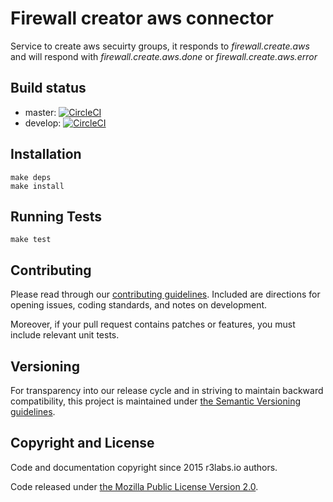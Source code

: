 # Firewall creator aws connector

Service to create aws secuirty groups, it responds to *firewall.create.aws* and will respond with *firewall.create.aws.done* or *firewall.create.aws.error*

## Build status

* master: [![CircleCI](https://circleci.com/gh/ErnestIO/firewall-creator-aws-connector/tree/master.svg?style=svg)](https://circleci.com/gh/ErnestIO/firewall-creator-aws-connector/tree/master)
* develop: [![CircleCI](https://circleci.com/gh/ErnestIO/firewall-creator-aws-connector/tree/develop.svg?style=svg)](https://circleci.com/gh/ErnestIO/firewall-creator-aws-connector/tree/develop)

## Installation

```
make deps
make install
```

## Running Tests

```
make test
```

## Contributing

Please read through our
[contributing guidelines](CONTRIBUTING.md).
Included are directions for opening issues, coding standards, and notes on
development.

Moreover, if your pull request contains patches or features, you must include
relevant unit tests.

## Versioning

For transparency into our release cycle and in striving to maintain backward
compatibility, this project is maintained under [the Semantic Versioning guidelines](http://semver.org/).

## Copyright and License

Code and documentation copyright since 2015 r3labs.io authors.

Code released under
[the Mozilla Public License Version 2.0](LICENSE).
